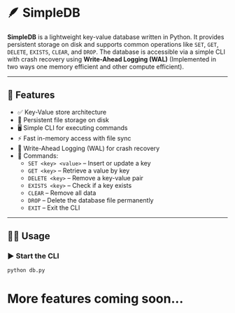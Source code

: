 # 🪶 SimpleDB

**SimpleDB** is a lightweight key-value database written in Python. It provides persistent storage on disk and supports common operations like `SET`, `GET`, `DELETE`, `EXISTS`, `CLEAR`, and `DROP`. The database is accessible via a simple CLI with crash recovery using **Write-Ahead Logging (WAL)** (Implemented in two ways one memory efficient and other compute efficient).

---

## 🚀 Features

- ✅ Key-Value store architecture
- 💾 Persistent file storage on disk
- 🖥️ Simple CLI for executing commands
- ⚡ Fast in-memory access with file sync
- 🧾 Write-Ahead Logging (WAL) for crash recovery
- 🔐 Commands:
  - `SET <key> <value>` – Insert or update a key
  - `GET <key>` – Retrieve a value by key
  - `DELETE <key>` – Remove a key-value pair
  - `EXISTS <key>` – Check if a key exists
  - `CLEAR` – Remove all data
  - `DROP` – Delete the database file permanently
  - `EXIT` – Exit the CLI

---

## 🧑‍💻 Usage

### ▶️ Start the CLI

```bash
python db.py
```

# More features coming soon...
